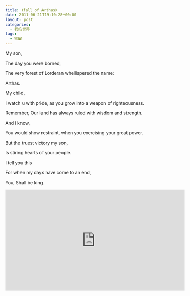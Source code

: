 ```yaml
---
title: 《fall of Arthas》
date: 2011-06-21T19:10:28+00:00
layout: post
categories:
  - 我的世界
tags:
  - WOW
---
```

My son,

The day you were borned,

The very forest of Lorderan whellispered the name:

Arthas.

My child,

I watch u with pride, as you grow into a weapon of righteousness.

Remember, Our land has always ruled with wisdom and strength.

And i know,

You would show restraint, when you exercising your great power.

But the truest victory my son,

Is stiring hearts of your people.

I tell you this

For when my days have come to an end,

You, Shall be king.

<iframe width="560" height="315" src="https://www.youtube.com/embed/hwEssf2MZWQ" frameborder="0" gesture="media" allow="encrypted-media" allowfullscreen></iframe>

